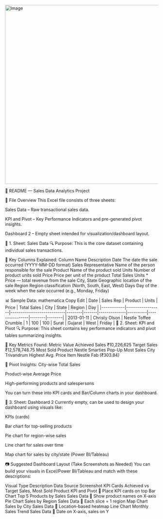 <img width="1366" height="589" alt="Image" src="https://github.com/user-attachments/assets/0126bcab-7694-4a4d-a571-16df9cf55ca6" />

📘 README — Sales Data Analytics Project


📂 File Overview
This Excel file consists of three sheets:

Sales Data – Raw transactional sales data.

KPI and Pivot – Key Performance Indicators and pre-generated pivot insights.

Dashboard 2 – Empty sheet intended for visualization/dashboard layout.

📄 1. Sheet: Sales Data
🔍 Purpose:
This is the core dataset containing individual sales transactions.

📌 Key Columns Explained:
Column Name	Description
Date	The date the sale occurred (YYYY-MM-DD format)
Sales Representative	Name of the person responsible for the sale
Product	Name of the product sold
Units	Number of product units sold
Price	Price per unit of the product
Total Sales	Units * Price — total revenue from the sale
City, State	Geographic location of the sale
Region	Region classification (North, South, East, West)
Days	Day of the week when the sale occurred (e.g., Monday, Friday)

📊 Sample Data:
mathematica
Copy
Edit
| Date       | Sales Rep        | Product                    | Units | Price | Total Sales | City     | State         | Region | Day    |
|------------|------------------|----------------------------|--------|-------|--------------|----------|----------------|--------|--------|
| 2013-01-11 | Christy Olson    | Nestle Toffee Crumble      | 1     | 100   | 100          | Surat    | Gujarat        | West   | Friday |
📄 2. Sheet: KPI and Pivot
🔍 Purpose:
This sheet contains key performance indicators and pivot tables summarizing insights.

🧮 Key Metrics Found:
Metric	Value
Achieved Sales	₹10,226,625
Target Sales	₹12,578,748.75
Most Sold Product	Nestle Smarties Pop-Up
Most Sales City	Trivandrum
Highest Avg. Price Item	Nestle Fab (₹303.84)

📌 Pivot Insights:
City-wise Total Sales

Product-wise Average Price

High-performing products and salespersons

You can turn these into KPI cards and Bar/Column charts in your dashboard.

📄 3. Sheet: Dashboard 2
Currently empty, can be used to design your dashboard using visuals like:

KPIs (cards)

Bar chart for top-selling products

Pie chart for region-wise sales

Line chart for sales over time

Map chart for sales by city/state (Power BI/Tableau)

📷 Suggested Dashboard Layout (Take Screenshots as Needed)
You can build your visuals in Excel/Power BI/Tableau and match with these descriptions:

Visual Type	Description	Data Source	Screenshot
KPI Cards	Achieved vs Target Sales, Most Sold Product	KPI and Pivot	📸 Place KPI cards on top
Bar Chart	Top 5 Products by Sales	Sales Data	📸 Show product names on X-axis
Pie Chart	Sales by Region	Sales Data	📸 Each slice = 1 region
Map Chart	Sales by City	Sales Data	📸 Location-based heatmap
Line Chart	Monthly Sales Trend	Sales Data	📸 Date on X-axis, sales on Y

